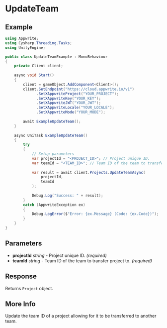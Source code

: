 # UpdateTeam

## Example

```csharp
using Appwrite;
using Cysharp.Threading.Tasks;
using UnityEngine;

public class UpdateTeamExample : MonoBehaviour
{
    private Client client;
    
    async void Start()
    {
        client = gameObject.AddComponent<Client>();
        client.SetEndpoint("https://cloud.appwrite.io/v1")
              .SetXAppwriteProject("YOUR_PROJECT");
              .SetXAppwriteKey("YOUR_KEY");
              .SetXAppwriteJWT("YOUR_JWT");
              .SetXAppwriteLocale("YOUR_LOCALE");
              .SetXAppwriteMode("YOUR_MODE");
        
        await ExampleUpdateTeam();
    }
    
    async UniTask ExampleUpdateTeam()
    {
        try
        {
            // Setup parameters
            var projectId = "<PROJECT_ID>"; // Project unique ID.
            var teamId = "<TEAM_ID>"; // Team ID of the team to transfer project to.
            
            var result = await client.Projects.UpdateTeamAsync(
                projectId,
                teamId
            );
            
            Debug.Log("Success: " + result);
        }
        catch (AppwriteException ex)
        {
            Debug.LogError($"Error: {ex.Message} (Code: {ex.Code})");
        }
    }
}
```

## Parameters

- **projectId** *string* - Project unique ID. *(required)*
- **teamId** *string* - Team ID of the team to transfer project to. *(required)*

## Response

Returns `Project` object.
## More Info

Update the team ID of a project allowing for it to be transferred to another team.
